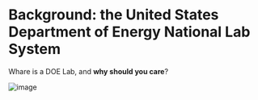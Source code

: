 # Background: the United States Department of Energy National Lab System

Whare is a DOE Lab, and **why should you care**?




![image](https://github.com/user-attachments/assets/eae48eeb-8c9f-4e23-b053-8ac189303826)
